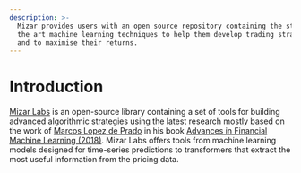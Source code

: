```yaml
---
description: >-
  Mizar provides users with an open source repository containing the state of
  the art machine learning techniques to help them develop trading strategies
  and to maximise their returns.
---
```


# Introduction

[Mizar Labs](https://github.com/MizarAI/mizar-labs) is an open-source library containing a set of tools for building advanced algorithmic strategies using the latest research mostly based on the work of [Marcos Lopez de Prado](https://www.quantresearch.org/) in his book [Advances in Financial Machine Learning \(2018\)](https://www.amazon.com/Advances-Financial-Machine-Learning-Marcos/dp/1119482089). Mizar Labs offers tools from machine learning models designed for time-series predictions to transformers that extract the most useful information from the pricing data.

